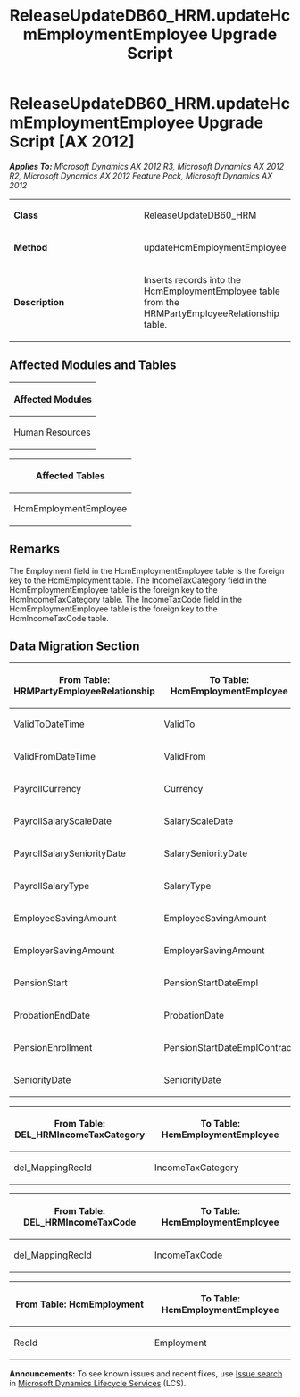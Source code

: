 ﻿---
title: ReleaseUpdateDB60_HRM.updateHcmEmploymentEmployee Upgrade Script
TOCTitle: ReleaseUpdateDB60_HRM.updateHcmEmploymentEmployee Upgrade Script
ms:assetid: e5744ec9-3d38-e966-2105-a405a7513f5c
ms:mtpsurl: https://msdn.microsoft.com/en-us/library/JJ719781(v=AX.60)
ms:contentKeyID: 49711854
ms.date: 05/18/2015
mtps_version: v=AX.60
---

# ReleaseUpdateDB60\_HRM.updateHcmEmploymentEmployee Upgrade Script [AX 2012]


_**Applies To:** Microsoft Dynamics AX 2012 R3, Microsoft Dynamics AX 2012 R2, Microsoft Dynamics AX 2012 Feature Pack, Microsoft Dynamics AX 2012_

<table>
<colgroup>
<col style="width: 50%" />
<col style="width: 50%" />
</colgroup>
<tbody>
<tr class="odd">
<td><p><strong>Class</strong></p></td>
<td><p>ReleaseUpdateDB60_HRM</p></td>
</tr>
<tr class="even">
<td><p><strong>Method</strong></p></td>
<td><p>updateHcmEmploymentEmployee</p></td>
</tr>
<tr class="odd">
<td><p><strong>Description</strong></p></td>
<td><p>Inserts records into the HcmEmploymentEmployee table from the HRMPartyEmployeeRelationship table.</p></td>
</tr>
</tbody>
</table>


## Affected Modules and Tables

<table>
<colgroup>
<col style="width: 100%" />
</colgroup>
<thead>
<tr class="header">
<th><p>Affected Modules</p></th>
</tr>
</thead>
<tbody>
<tr class="odd">
<td><p>Human Resources</p></td>
</tr>
</tbody>
</table>


<table>
<colgroup>
<col style="width: 100%" />
</colgroup>
<thead>
<tr class="header">
<th><p>Affected Tables</p></th>
</tr>
</thead>
<tbody>
<tr class="odd">
<td><p>HcmEmploymentEmployee</p></td>
</tr>
</tbody>
</table>


## Remarks

The Employment field in the HcmEmploymentEmployee table is the foreign key to the HcmEmployment table. The IncomeTaxCategory field in the HcmEmploymentEmployee table is the foreign key to the HcmIncomeTaxCategory table. The IncomeTaxCode field in the HcmEmploymentEmployee table is the foreign key to the HcmIncomeTaxCode table.

## Data Migration Section

<table>
<colgroup>
<col style="width: 50%" />
<col style="width: 50%" />
</colgroup>
<thead>
<tr class="header">
<th><p>From Table: HRMPartyEmployeeRelationship</p></th>
<th><p>To Table: HcmEmploymentEmployee</p></th>
</tr>
</thead>
<tbody>
<tr class="odd">
<td><p>ValidToDateTime</p></td>
<td><p>ValidTo</p></td>
</tr>
<tr class="even">
<td><p>ValidFromDateTime</p></td>
<td><p>ValidFrom</p></td>
</tr>
<tr class="odd">
<td><p>PayrollCurrency</p></td>
<td><p>Currency</p></td>
</tr>
<tr class="even">
<td><p>PayrollSalaryScaleDate</p></td>
<td><p>SalaryScaleDate</p></td>
</tr>
<tr class="odd">
<td><p>PayrollSalarySeniorityDate</p></td>
<td><p>SalarySeniorityDate</p></td>
</tr>
<tr class="even">
<td><p>PayrollSalaryType</p></td>
<td><p>SalaryType</p></td>
</tr>
<tr class="odd">
<td><p>EmployeeSavingAmount</p></td>
<td><p>EmployeeSavingAmount</p></td>
</tr>
<tr class="even">
<td><p>EmployerSavingAmount</p></td>
<td><p>EmployerSavingAmount</p></td>
</tr>
<tr class="odd">
<td><p>PensionStart</p></td>
<td><p>PensionStartDateEmpl</p></td>
</tr>
<tr class="even">
<td><p>ProbationEndDate</p></td>
<td><p>ProbationDate</p></td>
</tr>
<tr class="odd">
<td><p>PensionEnrollment</p></td>
<td><p>PensionStartDateEmplContract</p></td>
</tr>
<tr class="even">
<td><p>SeniorityDate</p></td>
<td><p>SeniorityDate</p></td>
</tr>
</tbody>
</table>


<table>
<colgroup>
<col style="width: 50%" />
<col style="width: 50%" />
</colgroup>
<thead>
<tr class="header">
<th><p>From Table: DEL_HRMIncomeTaxCategory</p></th>
<th><p>To Table: HcmEmploymentEmployee</p></th>
</tr>
</thead>
<tbody>
<tr class="odd">
<td><p>del_MappingRecId</p></td>
<td><p>IncomeTaxCategory</p></td>
</tr>
</tbody>
</table>


<table>
<colgroup>
<col style="width: 50%" />
<col style="width: 50%" />
</colgroup>
<thead>
<tr class="header">
<th><p>From Table: DEL_HRMIncomeTaxCode</p></th>
<th><p>To Table: HcmEmploymentEmployee</p></th>
</tr>
</thead>
<tbody>
<tr class="odd">
<td><p>del_MappingRecId</p></td>
<td><p>IncomeTaxCode</p></td>
</tr>
</tbody>
</table>


<table>
<colgroup>
<col style="width: 50%" />
<col style="width: 50%" />
</colgroup>
<thead>
<tr class="header">
<th><p>From Table: HcmEmployment</p></th>
<th><p>To Table: HcmEmploymentEmployee</p></th>
</tr>
</thead>
<tbody>
<tr class="odd">
<td><p>RecId</p></td>
<td><p>Employment</p></td>
</tr>
</tbody>
</table>

  
**Announcements:** To see known issues and recent fixes, use [Issue search](http://go.microsoft.com/fwlink/?linkid=389258) in [Microsoft Dynamics Lifecycle Services](http://go.microsoft.com/fwlink/?linkid=306505) (LCS).


